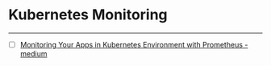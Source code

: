 # Kubernetes Monitoring
---

- [ ] [Monitoring Your Apps in Kubernetes Environment with Prometheus - medium](https://medium.com/kubernetes-tutorials/monitoring-your-kubernetes-deployments-with-prometheus-5665eda54045)
